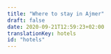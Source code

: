 ```yaml
---
title: "Where to stay in Ajmer"
draft: false
date: 2020-09-21T12:59:23+02:00
translationKey: hotels
id: "hotels"
---
```

